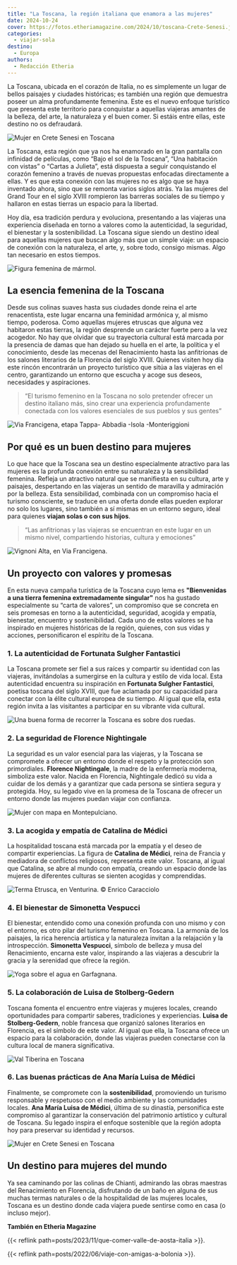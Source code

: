 ```yaml
---
title: "La Toscana, la región italiana que enamora a las mujeres"
date: 2024-10-24
cover: https://fotos.etheriamagazine.com/2024/10/toscana-Crete-Senesi.jpg
categories: 
  - viajar-sola
destino: 
  - Europa
authors: 
  - Redacción Etheria
---
```


La Toscana, ubicada en el corazón de Italia, no es simplemente un lugar de bellos 
paisajes y ciudades históricas; es también una región que demuestra poseer un alma 
profundamente femenina. Este es el nuevo enfoque turístico que presenta este territorio 
para conquistar a aquellas viajeras amantes de la belleza, del arte, la naturaleza y el 
buen comer. Si estáis entre ellas, este destino no os defraudará. 

![Mujer en Crete Senesi en Toscana](https://fotos.etheriamagazine.com/2024/10/toscana-Crete-Senesi.jpg "Crete Senesi, un buen photocall de la Toscana. © Elena Rota")

La Toscana, esta región que ya nos ha enamorado en la gran pantalla con infinidad de 
películas, como “Bajo el sol de la Toscana”, “Una habitación con vistas” o “Cartas a 
Julieta”, está dispuesta a seguir conquistando el corazón femenino a través de nuevas 
propuestas enfocadas directamente a ellas. Y es que esta conexión con las mujeres no es 
algo que se haya inventado ahora, sino que se remonta varios siglos atrás. Ya las 
mujeres del Grand Tour en el siglo XVIII rompieron las barreras sociales de su tiempo y 
hallaron en estas tierras un espacio para la libertad. 

Hoy día, esa tradición perdura y evoluciona, presentando a las viajeras una experiencia 
diseñada en torno a valores como la autenticidad, la seguridad, el bienestar y la 
sostenibilidad. La Toscana sigue siendo un destino ideal para aquellas mujeres que 
buscan algo más que un simple viaje: un espacio de conexión con la naturaleza, el arte, 
y, sobre todo, consigo mismas. Algo tan necesario en estos tiempos. 

![Figura femenina de mármol.](https://fotos.etheriamagazine.com/2024/10/toscana-Artigianato.jpg "Figura de mármol. © Enrico Caracciolo")

## La esencia femenina de la Toscana

Desde sus colinas suaves hasta sus ciudades donde reina el arte renacentista, este lugar 
encarna una feminidad armónica y, al mismo tiempo, poderosa. Como aquellas mujeres 
etruscas que alguna vez habitaron estas tierras, la región desprende un carácter fuerte 
pero a la vez acogedor. No hay que olvidar que su trayectoria cultural está marcada por 
la presencia de damas que han dejado su huella en el arte, la política y el 
conocimiento, desde las mecenas del Renacimiento hasta las anfitrionas de los salones 
literarios de la Florencia del siglo XVIII. Quienes visiten hoy día este rincón 
encontrarán un proyecto turístico que sitúa a las viajeras en el centro, garantizando un 
entorno que escucha y acoge sus deseos, necesidades y aspiraciones. 

> “El turismo femenino en la Toscana no solo pretender ofrecer un destino italiano más, 
> sino crear una experiencia profundamente conectada con los valores esenciales de sus 
> pueblos y sus gentes” 

![Via Francigena, etapa Tappa- Abbadia -Isola -Monteriggioni](https://fotos.etheriamagazine.com/2024/10/via-francigena-toscana.jpg "Via Francigena, etapa Tappa- Abbadia -Isola -Monteriggioni. © Ciclica")

## Por qué es un buen destino para mujeres

Lo que hace que la Toscana sea un destino especialmente atractivo para las mujeres es la 
profunda conexión entre su naturaleza y la sensibilidad femenina. Refleja un atractivo 
natural que se manifiesta en su cultura, arte y paisajes, despertando en las viajeras un 
sentido de maravilla y admiración por la belleza. Esta sensibilidad, combinada con un 
compromiso hacia el turismo consciente, se traduce en una oferta donde ellas pueden 
explorar no solo los lugares, sino también a sí mismas en un entorno seguro, ideal para 
quienes **viajan solas o con sus hijos**. 

> “Las anfitrionas y las viajeras se encuentran en este lugar en un mismo nivel, 
> compartiendo historias, cultura y emociones” 

![Vignoni Alta, en Via Francigena.](https://fotos.etheriamagazine.com/2024/10/toscana-Viafrancigena-Vignoni.jpg "Vignoni Alta, en Via Francigena. © Enrico Caracciolo")

## Un proyecto con valores y promesas

En esta nueva campaña turística de la Toscana cuyo lema es **"Bienvenidas a una tierra 
femenina extremadamente singular"** nos ha gustado especialmente su “carta de valores”, 
un compromiso que se concreta en seis promesas en torno a la autenticidad, seguridad, 
acogida y empatía, bienestar, encuentro y sostenibilidad. Cada uno de estos valores se 
ha inspirado en mujeres históricas de la región, quienes, con sus vidas y acciones, 
personificaron el espíritu de la Toscana. 

### 1\. La autenticidad de Fortunata Sulgher Fantastici

La Toscana promete ser fiel a sus raíces y compartir su identidad con las viajeras, 
invitándolas a sumergirse en la cultura y estilo de vida local. Esta autenticidad 
encuentra su inspiración en **Fortunata Sulgher Fantastici**, poetisa toscana del siglo 
XVIII, que fue aclamada por su capacidad para conectar con la élite cultural europea de 
su tiempo. Al igual que ella, esta región invita a las visitantes a participar en su 
vibrante vida cultural. 

![Una buena forma de recorrer la Toscana es sobre dos ruedas.](https://fotos.etheriamagazine.com/2024/10/toscana-bicicleta.jpg "Una buena forma de recorrer la Toscana es sobre dos ruedas. © Andrea Tonti")

### 2\. La seguridad de Florence Nightingale

La seguridad es un valor esencial para las viajeras, y la Toscana se compromete a 
ofrecer un entorno donde el respeto y la protección son primordiales. **Florence 
Nightingale**, la madre de la enfermería moderna, simboliza este valor. Nacida en 
Florencia, Nightingale dedicó su vida a cuidar de los demás y a garantizar que cada 
persona se sintiera segura y protegida. Hoy, su legado vive en la promesa de la Toscana 
de ofrecer un entorno donde las mujeres puedan viajar con confianza. 

![Mujer con mapa en Montepulciano.](https://fotos.etheriamagazine.com/2024/10/Viaggio-in-Toscana.jpg "Montepulciano. © Alfredo Falvo")

### 3\. La acogida y empatía de Catalina de Médici

La hospitalidad toscana está marcada por la empatía y el deseo de compartir 
experiencias. La figura de **Catalina de Médici**, reina de Francia y mediadora de 
conflictos religiosos, representa este valor. Toscana, al igual que Catalina, se abre al 
mundo con empatía, creando un espacio donde las mujeres de diferentes culturas se 
sienten acogidas y comprendidas. 

![](https://fotos.etheriamagazine.com/2024/10/Toscana-termas.jpg "Terma Etrusca, en Venturina. © Enrico Caracciolo")

### 4\. El bienestar de Simonetta Vespucci

El bienestar, entendido como una conexión profunda con uno mismo y con el entorno, es 
otro pilar del turismo femenino en Toscana. La armonía de los paisajes, la rica herencia 
artística y la naturaleza invitan a la relajación y la introspección. **Simonetta 
Vespucci**, símbolo de belleza y musa del Renacimiento, encarna este valor, inspirando a 
las viajeras a descubrir la gracia y la serenidad que ofrece la región. 

![Yoga sobre el agua en Garfagnana.](https://fotos.etheriamagazine.com/2024/10/yoga-toscana.jpg "Yoga sobre el agua en Garfagnana. © Toscana Promozione Turistica")

### 5\. La colaboración de Luisa de Stolberg-Gedern

Toscana fomenta el encuentro entre viajeras y mujeres locales, creando oportunidades 
para compartir saberes, tradiciones y experiencias. **Luisa de Stolberg-Gedern**, noble 
francesa que organizó salones literarios en Florencia, es el símbolo de este valor. Al 
igual que ella, la Toscana ofrece un espacio para la colaboración, donde las viajeras 
pueden conectarse con la cultura local de manera significativa. 

![Val Tiberina en Toscana](https://fotos.etheriamagazine.com/2024/10/toscana-val-tiberina.jpg "Val Tiberina. © Alice Russolo")

### 6\. Las buenas prácticas de Ana María Luisa de Médici

Finalmente, se compromete con la **sostenibilidad**, promoviendo un turismo responsable 
y respetuoso con el medio ambiente y las comunidades locales. **Ana María Luisa de 
Médici**, última de su dinastía, personifica este compromiso al garantizar la 
conservación del patrimonio artístico y cultural de Toscana. Su legado inspira el 
enfoque sostenible que la región adopta hoy para preservar su identidad y recursos. 

![Mujer en Crete Senesi en Toscana](https://fotos.etheriamagazine.com/2024/10/toscana-Crete-Senesi-1.jpg "Crete Senesi. © Elena Rota")

## Un destino para mujeres del mundo

Ya sea caminando por las colinas de Chianti, admirando las obras maestras del 
Renacimiento en Florencia, disfrutando de un baño en alguna de sus muchas termas 
naturales o de la hospitalidad de las mujeres locales, Toscana es un destino donde cada 
viajera puede sentirse como en casa (o incluso mejor). 

**También en Etheria Magazine** 

{{< reflink path=posts/2023/11/que-comer-valle-de-aosta-italia >}}. 

{{< reflink path=posts/2022/06/viaje-con-amigas-a-bolonia >}}.
